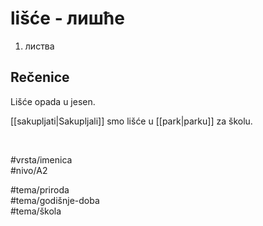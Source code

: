 # lišće - лишће

1. листва  

## Rečenice

Lišće opada u jesen.

[[sakupljati|Sakupljali]] smo lišće u [[park|parku]] za školu.

<br>

#vrsta/imenica  
#nivo/A2  

#tema/priroda  
#tema/godišnje-doba  
#tema/škola
